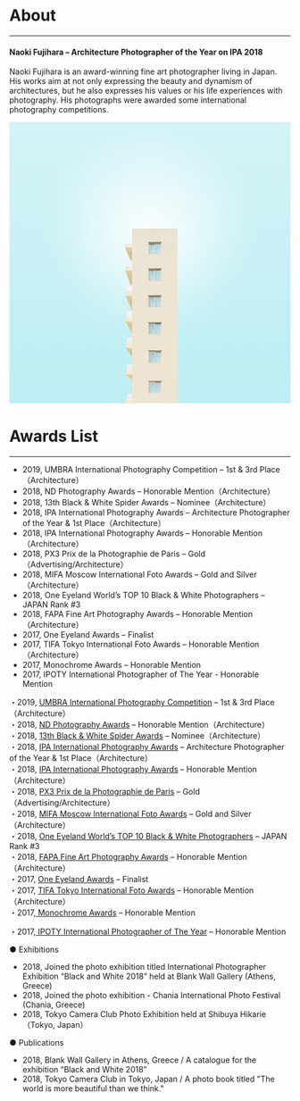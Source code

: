 # About
---

####  Naoki Fujihara – Architecture Photographer of the Year on IPA 2018

Naoki Fujihara is an award-winning fine art photographer living in Japan. His works aim at not only expressing the beauty and dynamism of architectures, but he also expresses his values or his life experiences with photography. His photographs were awarded some international photography competitions.

![画像](imgs/Color_01.jpg)


# Awards List
---
- 2019, UMBRA International Photography Competition – 1st & 3rd Place（Architecture）
- 2018, ND Photography Awards – Honorable Mention（Architecture）
- 2018, 13th Black & White Spider Awards – Nominee（Architecture）
- 2018, IPA International Photography Awards – Architecture Photographer of the Year & 1st Place（Architecture）
- 2018, IPA International Photography Awards – Honorable Mention（Architecture）
- 2018, PX3 Prix de la Photographie de Paris – Gold（Advertising/Architecture）
- 2018, MIFA Moscow International Foto Awards – Gold and Silver（Architecture）
- 2018, One Eyeland World’s TOP 10 Black & White Photographers – JAPAN Rank #3
- 2018, FAPA Fine Art Photography Awards – Honorable Mention（Architecture）
- 2017, One Eyeland Awards – Finalist
- 2017, TIFA Tokyo International Foto Awards – Honorable Mention（Architecture）
- 2017, Monochrome Awards – Honorable Mention
- 2017, IPOTY International Photographer of The Year - Honorable Mention



<div>・2019, <a href="https://www.umbrawards.com/winners-professional?utm_campaign=ad9a91ab-09eb-49ef-89b4-917426cfcddd&amp;utm_source=so">UMBRA International Photography Competition</a> &#8211; 1st &amp; 3rd Place（Architecture）</div>
<div>・2018, <a href="https://ndawards.net/winners-gallery/nd-awards-2018/non-professional/buildings/hm/8424">ND Photography Awards</a> – Honorable Mention（Architecture）</div>
<div>・2018, <a href="https://www.thespiderawards.com/gallery/13th/professional/architectural/winners/199486">13th Black &amp; White Spider Awards</a> &#8211; Nominee（Architecture）</div>
<div>・2018, <a href="http://web.archive.org/web/20190916114704/https://www.photoawards.com/winner/index.php?compName=IPA%202018&amp;level=student">IPA International Photography Awards</a> &#8211; Architecture Photographer of the Year &amp; 1st Place（Architecture）</div>
<div>・2018, <a href="http://web.archive.org/web/20190916114704/https://www.photoawards.com/winner/hmention.php?compName=IPA%202018&amp;level=student">IPA International Photography Awards</a> &#8211; Honorable Mention（Architecture）</div>
<div>・2018, <a href="http://web.archive.org/web/20190916114704/https://px3.fr/winners/px3/2018/9438/">PX3 Prix de la Photographie de Paris</a> &#8211; Gold（Advertising/Architecture）</div>
<div>・2018, <a href="http://web.archive.org/web/20190916114704/https://www.moscowfotoawards.com/winners/moscow/2018">MIFA Moscow International Foto Awards</a> &#8211; Gold and Silver（Architecture）</div>
<div>・2018, <a href="http://web.archive.org/web/20190916114704/https://oneeyeland.com/japan-top10-black-and-white-photographers-2018">One Eyeland World&#8217;s TOP 10 Black &amp; White Photographers</a> &#8211; JAPAN Rank #3</div>
<div>・2018, <a href="http://web.archive.org/web/20190916114704/https://fineartphotoawards.com/winners-gallery/fapa-2017-2018/amateur/architecture">FAPA Fine Art Photography Awards</a> &#8211; Honorable Mention（Architecture）</div>
<div>・2017, <a href="http://web.archive.org/web/20190916114704/https://oneeyeland.com/awards/award_images.php?award_id=3689&amp;cat=architecture&amp;year=2017">One Eyeland Awards</a> &#8211; Finalist</div>
<div>・2017, <a href="http://web.archive.org/web/20190916114704/https://www.tokyofotoawards.jp/winners/hm/2017/23-9884-18/">TIFA Tokyo International Foto Awards</a> &#8211; Honorable Mention（Architecture）</div>
・2017,<a href="http://web.archive.org/web/20190916114704/https://monoawards.com/winners-gallery/monochrome-awards-2017/amateur/architecture/hm/6452"> Monochrome Awards</a> &#8211; Honorable Mention


・2017,<a href="https://iphotographeroftheyear.com/winners-gallery/ipoty-2017/amateur/honorable-mentions"> IPOTY International Photographer of The Year</a> &#8211; Honorable Mention




● Exhibitions
- 2018, Joined the photo exhibition titled International Photographer Exhibition “Black and White 2018” held at Blank Wall Gallery (Athens, Greece)
- 2018, Joined the photo exhibition - Chania International Photo Festival (Chania, Greece)
- 2018, Tokyo Camera Club Photo Exhibition held at Shibuya Hikarie（Tokyo, Japan）

● Publications
- 2018, Blank Wall Gallery in Athens, Greece / A catalogue for the exhibition “Black and White 2018”
- 2018, Tokyo Camera Club in Tokyo, Japan / A photo book titled "The world is more beautiful than we think."
